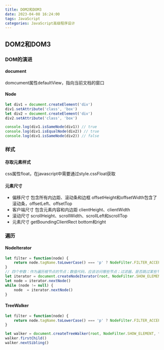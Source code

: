 ```yaml
---
title: DOM2和DOM3
date: 2023-04-08 16:24:00
tags: JavaScript
categories: JavaScript高级程序设计
---
```


## DOM2和DOM3

### DOM的演进

#### document

domcument属性defaultView，指向当前文档的窗口

#### Node

```javascript
let div1 = document.createElement('div')
div1.setAttribute('class', 'box')
let div2 = document.createElement('div')
div2.setAttribute('class', 'box')

console.log(div1.isSameNode(div1)) // true
console.log(div1.isEqualNode(div2)) // true
console.log(div1.isSameNode(div2)) // false
```

### 样式

#### 存取元素样式

css属性float，在javascript中需要通过style.cssFloat获取

#### 元素尺寸

- 偏移尺寸 包含所有内边距、滚动条和边框 offsetHeight和offsetWidth包含了滚动条，offsetLeft、offsetTop
- 客户端尺寸 包含元素内容和内边距 clientHeight、clientWidth
- 滚动尺寸 scrollHeight、scrollWidth、scrollLeft和scrollTop
- 元素尺寸 getBoundingClientRect bottom和right

### 遍历

#### NodeIterator

```javascript
let filter = function(node) {
    return node.tagName.toLowerCase() === 'p' ? NodeFilter.FILTER_ACCEPT : NodeFilter.FILTER_SKIP
}
// 四个参数：作为遍历根节点的节点；数值代码，应该访问哪些节点；过滤器，是否跳过某些节点；是否扩展实体引用，html中默认为false
let iterator = document.createNodeIterator(root, NodeFilter.SHOW_ELEMENT, filter, false)
let node = iterator.nextNode()
while (node != null) {
    node  = iterator.nextNode()
}
```

#### TreeWalker

```javascript
let filter = function(node) {
    return node.tagName.toLowerCase() === 'p' ? NodeFilter.FILTER_ACCEPT : NodeFilter.FILTER_SKIP
}

let walker = document.createTreeWalker(root, NodeFilter.SHOW_ELEMENT, filter, false)
walker.firstChild()
walker.nextSibling()
```
